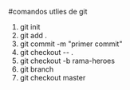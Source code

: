 #comandos utlies de git
1. git init
2. git add .
3. git commit -m "primer commit"
4. git checkout -- .
5. git checkout -b rama-heroes
6. git branch
7. git checkout master
